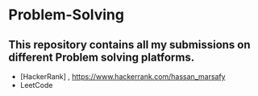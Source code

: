 # Problem-Solving
## This repository contains all my submissions on different Problem solving platforms.
  * [HackerRank] , https://www.hackerrank.com/hassan_marsafy
  * LeetCode

